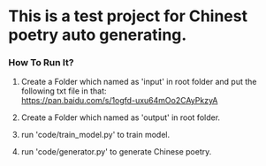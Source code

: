 # This is a test project for Chinest poetry auto generating. 
### How To Run It?
1. Create a Folder which named as 'input' in root folder and put the following txt file in that:<br>
https://pan.baidu.com/s/1ogfd-uxu64mOo2CAyPkzyA

2. Create a Folder which named as 'output' in root folder.

3. run 'code/train_model.py' to train model.

4. run 'code/generator.py' to generate Chinese poetry.
